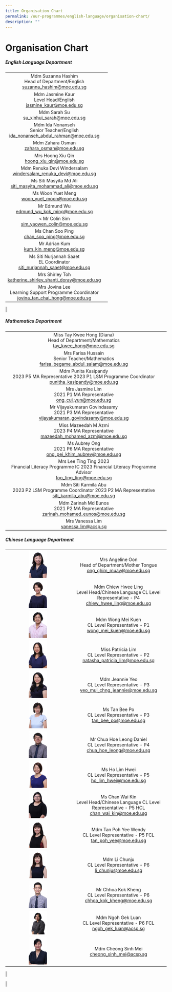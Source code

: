 ```yaml
---
title: Organisation Chart
permalink: /our-programmes/english-language/organisation-chart/
description: ""
---
```

# **Organisation Chart**

##### **English Language Department**

|  |  |
|:---:|:---:|
|  Mdm Suzanna Hashim <br> Head of Department/English<br>   [suzanna_hashim@moe.edu.sg](mailto:suzanna_hashim@moe.edu.sg) |
| Mdm Jasmine Kaur<br> Level Head/English <br> [jasmine_kaur@moe.edu.sg](mailto:jasmine_kaur@moe.edu.sg) |
| Mdm Sarah Su <br>  [su_xinhui_sarah@moe.edu.sg](mailto:su_xinhui_sarah@moe.edu.sg)  |
| Mdm  Ida Nonanseh <br>Senior Teacher/English <br> [ida_nonanseh_abdul_rahman@moe.edu.sg](mailto:ida_nonanseh_abdul_rahman@moe.edu.sg) |
|  Mdm Zahara Osman <br> [zahara_osman@moe.edu.sg](mailto:zahara_osman@moe.edu.sg)    |
| Mrs Hoong Xiu Qin<br> [hoong_xiu_qin@moe.edu.sg](mailto:hoong_xiu_qin@moe.edu.sg) |
 | Mdm Renuka Devi Windersalam <br> [windersalam_renuka_devi@moe.edu.sg](mailto:windersalam_renuka_devi@moe.edu.sg) |
|  Ms Siti Masyita Md Ali <br> [siti_masyita_mohammad_ali@moe.edu.sg](mailto:siti_masyita_mohammad_ali@moe.edu.sg) |
| Ms Woon Yuet Meng <br> [woon_yuet_moon@moe.edu.sg](mailto:woon_yuet_moon@moe.edu.sg)  |
|  Mr Edmund Wu <br> [edmund_wu_kok_ming@moe.edu.sg](mailto:edmund_wu_kok_ming@moe.edu.sg) |
| &lt;  Mr Colin Sim <br> [sim_yaowen_colin@moe.edu.sg](mailto:sim_yaowen_colin@moe.edu.sg)  |
|   Ms Chan Soo Ping <br>  [chan_soo_ping@moe.edu.sg](mailto:chan_soo_ping@moe.edu.sg) |
|   Mr Adrian Kum <br> [kum_kin_meng@moe.edu.sg](mailto:kum_kin_meng@moe.edu.sg)  |
| Ms Siti Nurjannah Saaet <br> EL Coordinator <br>  [siti_nurjannah_saaet@moe.edu.sg](mailto:siti_nurjannah_saaet@moe.edu.sg)  |
|   Mrs Shirley Toh <br> [katherine_shirley_shanti_doray@moe.edu.sg](mailto:katherine_shirley_shanti_doray@moe.edu.sg)  |
|  Mrs Jovina Lee <br> Learning Support Programme Coordinator<br>   [jovina_tan_chai_hong@moe.edu.sg](mailto:jovina_tan_chai_hong@moe.edu.sg) |
|

##### **Mathematics Department**

|  |  |
|:---:|:---:|
| Miss Tay Kwee Hong (Diana) <br> Head of Department/Mathematics <br> [tay_kwee_hong@moe.edu.sg](mailto:tay_kwee_hong@moe.edu.sg) |
| Mrs Farisa Hussain <br> Senior Teacher/Mathematics <br>  [farisa_begame_abdul_salam@moe.edu.sg](mailto:farisa_begame_abdul_salam@moe.edu.sg) |
|  Mdm Punita Kasipandy <br> 2023  P5 MA Representative  2023 P1 LSM Programme Coordinator <br> [punitha_kasipandy@moe.edu.sg](mailto:punitha_kasipandy@moe.edu.sg) |
|  Mrs Jasmine Lim <br> 2021 P1 MA Representative <br>     [ong_cui_yun@moe.edu.sg](mailto:ong_cui_yun@moe.edu.sg) |
|   Mr Vijayakumaran Govindasamy <br> 2021 P3 MA Representative <br>    [vijayakumaran_govindasamy@moe.edu.sg](mailto:vijayakumaran_govindasamy@moe.edu.sg) |
|  Miss Mazeedah M Azmi <br> 2023 P4 MA Representative <br>  [mazeedah_mohamed_azmi@moe.edu.sg](mailto:mazeedah_mohamed_azmi@moe.edu.sg)  |
| Ms  Aubrey Ong <br> 2021 P6 MA Representative <br> [ong_pei_khim_aubrey@moe.edu.sg](mailto:ong_pei_khim_aubrey@moe.edu.sg) |
 | Mrs Lee Ting Ting 2023 <br> Financial Literacy Programme IC  2023 Financial Literacy Programme Advisor <br> [foo_ting_ting@moe.edu.sg](mailto:foo_ting_ting@moe.edu.sg)  |
Mdm Siti Karmila Abu <br> 2023 P2 LSM Programme  Coordinator 2023 P2 MA Representative <br>  [siti_karmila_abu@moe.edu.sg](mailto:siti_karmila_abu@moe.edu.sg)   |
| Mdm Zarinah Md Eunos <br> 2021 P2 MA Representative <br> [zarinah_mohamed_eunos@moe.edu.sg](mailto:zarinah_mohamed_eunos@moe.edu.sg) |
|   Mrs Vanessa Lim <br> [vanessa.lim@acsp.sg](mailto:vanessa.lim@acsp.sg) |



##### **Chinese Language Department**

|  |  |
|:---:|:---:|
| <img src="/images/chi1.jpg" style="width:30%"> | Mrs Angeline Oon <br> Head of Department/Mother Tongue <br>  [ong_ghim_muay@moe.edu.sg](mailto:ong_ghim_muay@moe.edu.sg) |
| <img src="/images/chi2.jpg" style="width:30%"> | Mdm Chiew Hwee Ling <br> Level Head/Chinese Language CL Level Representative - P4 <br> [chiew_hwee_ling@moe.edu.sg](mailto:chiew_hwee_ling@moe.edu.sg) |
| <img src="/images/chi3.jpg" style="width:30%"> |    Mdm Wong Mei Kuen <br> CL Level Representative - P1 <br> [wong_mei_kuen@moe.edu.sg](mailto:wong_mei_kuen@moe.edu.sg)   |
| <img src="/images/chi6.jpg" style="width:30%"> | Miss Patricia Lim <br> CL Level Representative - P2 <br> [natasha_patricia_lim@moe.edu.sg](mailto:natasha_patricia_lim@moe.edu.sg)  |
| <img src="/images/chi7.jpg" style="width:30%"> | Mdm Jeannie Yeo <br> CL Level Representative - P3 <br> [yeo_mui_chng_jeannie@moe.edu.sg](mailto:yeo_mui_chng_jeannie@moe.edu.sg) |
| <img src="/images/chi8.jpg" style="width:30%"> | Ms Tan Bee Po <br> CL Level Representative - P3 <br> [tan_bee_po@moe.edu.sg](mailto:tan_bee_po@moe.edu.sg) |
| <img src="/images/chi9.jpg" style="width:30%"> | Mr Chua Hoe Leong Daniel <br> CL Level Representative - P4 <br> [chua_hoe_leong@moe.edu.sg](mailto:chua_hoe_leong@moe.edu.sg)   |
| <img src="/images/chi11.jpg" style="width:30%"> | Ms Ho Lim Hwei <br> CL Level Representative - P5  <br>[ho_lim_hwei@moe.edu.sg](mailto:ho_lim_hwei@moe.edu.sg) |
| <img src="/images/chi13.jpg" style="width:30%"> |  Ms Chan Wai Kin <br> Level Head/Chinese Language CL Level Representative - P5 HCL <br> [chan_wai_kin@moe.edu.sg](mailto:chan_wai_kin@moe.edu.sg) |
| <img src="/images/chi14.jpg" style="width:30%"> | Mdm Tan Poh Yee Wendy <br> CL Level Representative - P5 FCL <br>  [tan_poh_yee@moe.edu.sg](mailto:tan_poh_yee@moe.edu.sg)   |
| <img src="/images/chi15.jpg" style="width:30%"> |   Mdm Li Chunju <br> CL Level Representative - P6 <br> [li_chunju@moe.edu.sg](mailto:li_chunju@moe.edu.sg) |
| <img src="/images/chi16.jpg" style="width:30%"> |  Mr Chhoa Kok Kheng <br> CL Level Representative - P6 <br> [chhoa_kok_kheng@moe.edu.sg](mailto:chhoa_kok_kheng@moe.edu.sg)  |
| <img src="/images/chi18.jpg" style="width:30%"> | Mdm Ngoh Gek Luan <br> CL Level Representative - P6 FCL <br>  [ngoh_gek_luan@acsp.sg](mailto:ngoh_gek_luan@acsp.sg) |
| <img src="/images/chi19.jpg" style="width:30%"> | Mdm Cheong Sinh Mei <br> [cheong_sinh_mei@acsp.sg](mailto:cheong_sinh_mei@acsp.sg) |
|



|